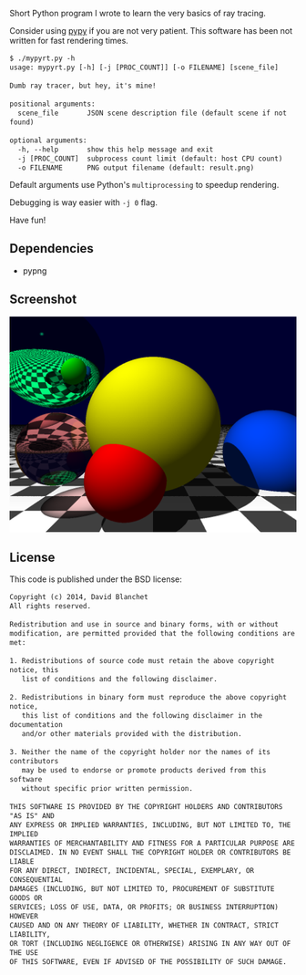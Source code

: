 Short Python program I wrote to learn the very basics of ray tracing.

Consider using [pypy](http://pypy.org/) if you are not very patient.
This software has been not written for fast rendering times.

   ````
   $ ./mypyrt.py -h
   usage: mypyrt.py [-h] [-j [PROC_COUNT]] [-o FILENAME] [scene_file]

   Dumb ray tracer, but hey, it's mine!

   positional arguments:
     scene_file       JSON scene description file (default scene if not found)

   optional arguments:
     -h, --help       show this help message and exit
     -j [PROC_COUNT]  subprocess count limit (default: host CPU count)
     -o FILENAME      PNG output filename (default: result.png)
   ````

Default arguments use Python's `multiprocessing` to speedup rendering.

Debugging is way easier with `-j 0` flag.

Have fun!

Dependencies
------------

* pypng

Screenshot
----------

![screenshot](result.png)

License
-------

This code is published under the BSD license:

   ````
   Copyright (c) 2014, David Blanchet
   All rights reserved.

   Redistribution and use in source and binary forms, with or without
   modification, are permitted provided that the following conditions are met:

   1. Redistributions of source code must retain the above copyright notice, this
      list of conditions and the following disclaimer.

   2. Redistributions in binary form must reproduce the above copyright notice,
      this list of conditions and the following disclaimer in the documentation
      and/or other materials provided with the distribution.

   3. Neither the name of the copyright holder nor the names of its contributors
      may be used to endorse or promote products derived from this software
      without specific prior written permission.

   THIS SOFTWARE IS PROVIDED BY THE COPYRIGHT HOLDERS AND CONTRIBUTORS "AS IS" AND
   ANY EXPRESS OR IMPLIED WARRANTIES, INCLUDING, BUT NOT LIMITED TO, THE IMPLIED
   WARRANTIES OF MERCHANTABILITY AND FITNESS FOR A PARTICULAR PURPOSE ARE
   DISCLAIMED. IN NO EVENT SHALL THE COPYRIGHT HOLDER OR CONTRIBUTORS BE LIABLE
   FOR ANY DIRECT, INDIRECT, INCIDENTAL, SPECIAL, EXEMPLARY, OR CONSEQUENTIAL
   DAMAGES (INCLUDING, BUT NOT LIMITED TO, PROCUREMENT OF SUBSTITUTE GOODS OR
   SERVICES; LOSS OF USE, DATA, OR PROFITS; OR BUSINESS INTERRUPTION) HOWEVER
   CAUSED AND ON ANY THEORY OF LIABILITY, WHETHER IN CONTRACT, STRICT LIABILITY,
   OR TORT (INCLUDING NEGLIGENCE OR OTHERWISE) ARISING IN ANY WAY OUT OF THE USE
   OF THIS SOFTWARE, EVEN IF ADVISED OF THE POSSIBILITY OF SUCH DAMAGE.
   ````


